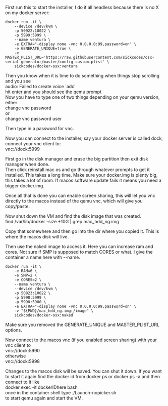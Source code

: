 First run this to start the installer, I do it all headless because there is no X on my docker server:

    docker run -it \
        --device /dev/kvm \
        -p 50922:10022 \
        -p 5999:5999 \
        --name ventura \
        -e EXTRA="-display none -vnc 0.0.0.0:99,password=on" \
        -e GENERATE_UNIQUE=true \
        -e MASTER_PLIST_URL='https://raw.githubusercontent.com/sickcodes/osx-serial-generator/master/config-custom.plist' \
        sickcodes/docker-osx:ventura
    
Then you know when it is time to do something when things stop scrolling and you see  
audio: Failed to create voice `adc'  
hit enter and you should see the qemu prompt  
Now you have to type one of two things depending on your qemu version, either  
change vnc password  
or  
change vnc password user  

Then type in a password for vnc.  

Now you can connect to the installer, say your docker server is called dock, connect your vnc client to:  
vnc://dock:5999

First go in the disk manager and erase the big partition then exit disk manager when done.  
Then click reinstall mac os and go through whatever prompts to get it installed.  This takes a long time.  Make sure your docker.img is plenty big, this takes a lot of room.  If macos software update fails it means you need a bigger docker.img.  

Once all that is done you can enable screen sharing, this will let you vnc directly to the macos instead of the qemu vnc, which will give you copy/paste.   

Now shut down the VM and find the disk image that was created.  
find /var/lib/docker -size +10G | grep mac_hdd_ng.img  

Copy that somewhere and then go into the dir where you copied it.  This is where the macos disk will live.  

Then use the naked image to access it.  Here you can increase ram and cores.  Not sure if SMP is supposed to match CORES or what.  I give the container a name here with --name.  

    docker run -it \
        -e RAM=6 \
        -e SMP=2 \
        -e CORES=2 \
        --name ventura \
        --device /dev/kvm \
        -p 50823:10022 \
        -p 5998:5999 \
        -p 5990:5900 \
        -e EXTRA="-display none -vnc 0.0.0.0:99,password=on" \
        -v "${PWD}/mac_hdd_ng.img:/image" \
        sickcodes/docker-osx:naked
    
Make sure you removed the GENERATE_UNIQUE and MASTER_PLIST_URL options.  

Now connect to the macos vnc (if you enabled screen sharing) with your vnc client to  
vnc://dock:5990  
otherwise  
vnc://dock:5998  

Changes to the macos disk will be saved.  You can shut it down.  If you want to start it again find the docker id from docker ps or docker ps -a
and then connect to it like  
docker exec -it dockerIDhere bash  
once in the container shell type ./Launch-nopicker.sh  
to start qemu again and start the VM.  
